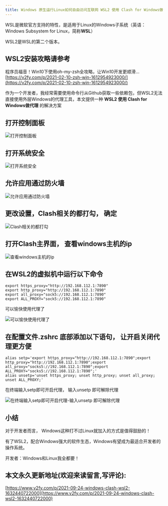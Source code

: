 ```yaml
---
title: Windows 原生运行Linux如何自由访问互联网 WSL2 使用 Clash for Windows做代理
---
```






WSL是微软官方支持的特性，是适用于Linux的Windows子系统（英语：Windows Subsystem for Linux，简称**WSL**）

WSL2是WSL的第二个版本。

## WSL2安装攻略请参考 

程序员福音！Win10下使用oh-my-zsh全攻略，让Win10开发更顺滑… [https://v2fy.com/p/2021-02-10-zsh-win-1612954923000/](https://v2fy.com/p/2021-02-10-zsh-win-1612954923000/)


作为一个开发者，我经常需要使用命令行从Github获取一些依赖包，但WSL2无法直接使用外层Windows的代理工具，本文提供一种  **WSL2 使用 Clash for Windows做代理** 的解决方案

## 打开控制面板

![打开控制面板](https://cdn.fangyuanxiaozhan.com/assets/1632442185053e4mtC3eZ.png)

## 打开系统安全

![打开系统安全](https://cdn.fangyuanxiaozhan.com/assets/163244218504514Pcz6st.png)


## 允许应用通过防火墙


![允许应用通过防火墙](https://cdn.fangyuanxiaozhan.com/assets/1632442185764pm8CetWE.png)


## 更改设置，Clash相关的都打勾， 确定

![Clash相关的都打勾](https://cdn.fangyuanxiaozhan.com/assets/16324421860116HXezCif.png)


## 打开Clash主界面， 查看windows主机的ip


![查看windows主机的ip](https://cdn.fangyuanxiaozhan.com/assets/1632442186116PeA8WF67.png)


## 在WSL2的虚拟机中运行以下命令


```
export https_proxy="http://192.168.112.1:7890"
export http_proxy="http://192.168.112.1:7890"
export all_proxy="sock5://192.168.112.1:7890"
export ALL_PROXY="sock5://192.168.112.1:7890"
```

可以愉快使用代理了

![可以愉快使用代理了](https://cdn.fangyuanxiaozhan.com/assets/1632442186221pN5ZXa0d.png)


## 在配置文件.zshrc 底部添加以下语句， 让开启关闭代理更方便

```
alias setp='export https_proxy="http://192.168.112.1:7890";export http_proxy="http://192.168.112.1:7890";export all_proxy="socks5://192.168.112.1:7890";export ALL_PROXY="socks5://192.168.112.1:7890";'
alias unsetp='unset https_proxy; unset http_proxy; unset all_proxy; unset ALL_PROXY;'
```
在终端输入setp即可开启代理， 输入unsetp 即可解除代理

![在终端输入setp即可开启代理-输入unsetp 即可解除代理](https://cdn.fangyuanxiaozhan.com/assets/1632442186341Shx3SRaN.png)

## 小结

对于开发者而言， Windows这种打不过Linux就加入的方式是值得鼓励的！

有了WSL2，配合Windows强大的软件生态，Windows有望成为最适合开发者的操作系统。

开发者：Windows和Linux我全都要！





## 本文永久更新地址(欢迎来读留言,写评论):

[https://www.v2fy.com/p/2021-09-24-windows-clash-wsl2-1632440722000](https://www.v2fy.com/p/2021-09-24-windows-clash-wsl2-1632440722000)

